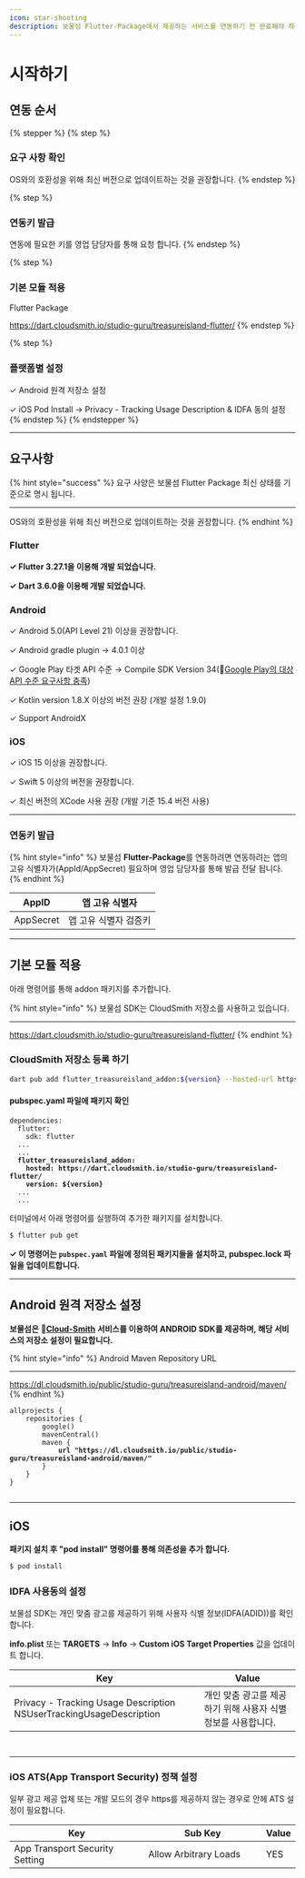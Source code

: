 ```yaml
---
icon: star-shooting
description: 보물섬 Flutter-Package에서 제공하는 서비스를 연동하기 전 완료해야 하는 설정에 대해 알아보세요.
---
```


# 시작하기

## 연동 순서

{% stepper %}
{% step %}
### 요구 사항 확인

OS와의 호환성을 위해 최신 버전으로 업데이트하는 것을 권장합니다.
{% endstep %}

{% step %}
### 연동키 발급

연동에 필요한 키를 영업 담당자를 통해 요청 합니다.
{% endstep %}

{% step %}
### 기본 모듈 적용

Flutter Package

https://dart.cloudsmith.io/studio-guru/treasureisland-flutter/
{% endstep %}

{% step %}
### 플랫폼별 설정

✓ Android 원격 저장소 설정

✓ iOS Pod Install → Privacy - Tracking Usage Description & IDFA 동의 설정
{% endstep %}
{% endstepper %}

***

## 요구사항

{% hint style="success" %}
요구 사양은 보물섬 Flutter Package 최신 상태를 기준으로 명시 됩니다.

***

OS와의 호환성을 위해 최신 버전으로 업데이트하는 것을 권장합니다.
{% endhint %}

### Flutter

**✓ Flutter 3.27.1을 이용해 개발 되었습니다.**

**✓ Dart 3.6.0을 이용해 개발 되었습니다.**

### Android

✓ Android 5.0(API Level 21) 이상을 권장합니다.

✓ Android gradle plugin → 4.0.1 이상

✓ Google Play 타겟 API 수준 → Compile SDK Version 34(🔗[Google Play의 대상 API 수준 요구사항 충족](https://developer.android.com/google/play/requirements/target-sdk?hl=ko))

✓ Kotlin version 1.8.X 이상의 버전 권장 (개발 설정 1.9.0)

✓ Support AndroidX

### iOS

✓ iOS 15 이상을 권장합니다.

✓ Swift 5 이상의 버전을 권장합니다.

✓ 최신 버전의 XCode 사용 권장 (개발 기준 15.4 버전 사용)

***

### 연동키 발급 <a href="#undefined-2" id="undefined-2"></a>

{% hint style="info" %}
보물섬 **Flutter-Package**를 연동하려면 연동하려는 앱의 고유 식별자가(AppId/AppSecret) 필요하며 영업 담당자를 통해 발급 전달 됩니다.
{% endhint %}

| AppID     | 앱 고유 식별자     |
| --------- | ------------ |
| AppSecret | 앱 고유 식별자 검증키 |

***

## 기본 모듈 적용

아래 명령어를 통해 addon 패키지를 추가합니다.

{% hint style="info" %}
보물섬 SDK는 CloudSmith 저장소를 사용하고 있습니다.

***

https://dart.cloudsmith.io/studio-guru/treasureisland-flutter/
{% endhint %}

### CloudSmith 저장소 등록 하기

```sh
dart pub add flutter_treasureisland_addon:${version} --hosted-url https://dart.cloudsmith.io/studio-guru/treasureisland-flutter/
```

#### **pubspec.yaml 파일에 패키지 확인**

<pre class="language-json" data-line-numbers><code class="lang-json">dependencies:
  flutter:
    sdk: flutter
  ...
  ...
<strong>  flutter_treasureisland_addon:
</strong><strong>    hosted: https://dart.cloudsmith.io/studio-guru/treasureisland-flutter/
</strong><strong>    version: ${version}
</strong>  ...
  ...
</code></pre>

터미널에서 아래 명령어를 실행하여 추가한 패키지를 설치합니다.

```sh
$ flutter pub get
```

**✓ 이 명령어는 `pubspec.yaml` 파일에 정의된 패키지들을 설치하고, pubspec.lock 파일을 업데이트합니다.**

***

## Android 원격 저장소 설정

**보물섬은** 🔗[**Cloud-Smith**](https://cloudsmith.com/company/about) **서비스를 이용하여 ANDROID SDK를 제공하며, 해당 서비스의 저장소 설정이 필요합니다.**

{% hint style="info" %}
Android Maven Repository URL

***

https://dl.cloudsmith.io/public/studio-guru/treasureisland-android/maven/
{% endhint %}



<pre class="language-gradle" data-line-numbers><code class="lang-gradle">allprojects {
    repositories {
        google()
        mavenCentral()
        maven {
<strong>            url "https://dl.cloudsmith.io/public/studio-guru/treasureisland-android/maven/"
</strong>        }
    }
}
</code></pre>

<figure><img src="../.gitbook/assets/스크린샷 2025-01-22 오후 6.58.26.png" alt=""><figcaption></figcaption></figure>

***

## iOS

**패키지 설치 후 "pod install" 명령어를 통해 의존성을 추가 합니다.**

```sh
$ pod install
```

### IDFA 사용동의 설정

보물섬 SDK는 개인 맞춤 광고를 제공하기 위해 사용자 식별 정보(IDFA(ADID))를 확인 합니다.

**info.plist** 또는 **TARGETS** → **Info** → **Custom iOS Target Properties** 값을 업데이트 합니다.

<table><thead><tr><th width="319">Key</th><th>Value</th></tr></thead><tbody><tr><td>Privacy - Tracking Usage Description<br>NSUserTrackingUsageDescription</td><td>개인 맞춤 광고를 제공하기 위해 사용자 식별 정보를 사용합니다.</td></tr></tbody></table>

<figure><img src="../.gitbook/assets/apple_idfa_01.png" alt=""><figcaption></figcaption></figure>

<figure><img src="../.gitbook/assets/apple_idfa_02.png" alt=""><figcaption></figcaption></figure>

***

### iOS ATS(App Transport Security) 정책 설정

일부 광고 제공 업체 또는 개발 모드의 경우 https를 제공하지 않는 경우로 안헤 ATS 설정이 필요합니다.

<table><thead><tr><th width="321">Key</th><th width="276">Sub Key</th><th>Value</th></tr></thead><tbody><tr><td>App Transport Security Setting</td><td>Allow Arbitrary Loads</td><td>YES</td></tr></tbody></table>

<figure><img src="../.gitbook/assets/apple_ats.png" alt=""><figcaption></figcaption></figure>

